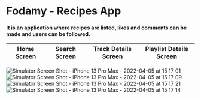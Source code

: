 # Fodamy - Recipes App

**It is an application where recipes are listed, likes and comments can be made and users can be followed.**

| Home Screen | Search Screen | Track Details Screen | Playlist Details Screen |
|:---------------:|:---------------:|:---------------:|:---------------:|


![Simulator Screen Shot - iPhone 13 Pro Max - 2022-04-05 at 15 17 01](https://user-images.githubusercontent.com/79257297/161818084-326f3272-35b7-4f4d-b066-d6b9415bdf22.png)
![Simulator Screen Shot - iPhone 13 Pro Max - 2022-04-05 at 15 17 09](https://user-images.githubusercontent.com/79257297/161818113-f2de15c1-7a55-4ca9-8e25-149f7d149558.png)
![Simulator Screen Shot - iPhone 13 Pro Max - 2022-04-05 at 15 17 21](https://user-images.githubusercontent.com/79257297/161818141-e6dabde4-0fd8-4b68-a55b-f0ab54715255.png)
![Simulator Screen Shot - iPhone 13 Pro Max - 2022-04-05 at 15 17 14](https://user-images.githubusercontent.com/79257297/161818151-98df7a08-e2dd-420f-9749-3229a0d85f93.png)

